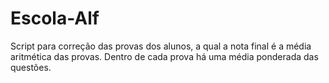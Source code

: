 # Escola-Alf
Script para correção das provas dos alunos, a qual a nota final é a média aritmética das provas. Dentro de cada prova há uma média ponderada das questões.
